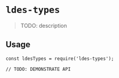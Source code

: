 # `ldes-types`

> TODO: description

## Usage

```
const ldesTypes = require('ldes-types');

// TODO: DEMONSTRATE API
```
